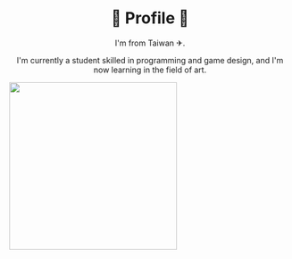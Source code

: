 <div align="center">
  <h1>🔧 Profile 🔧</h1>
  <p>I'm from Taiwan ✈︎.</p>
  <p>I'm currently a student skilled in programming and game design, and I'm now learning in the field of art.</p>
</div>
<img src="[[https://example.com/funny.gif](https://www.google.com/url?sa=i&url=https%3A%2F%2Fdevrant.com%2Frants%2F6127600%2Fnvidia-at-it-again-after-receiving-backlash-for-trying-to-pass-off-a-4070-as-408&psig=AOvVaw0UiWa2j3XeF84ggLOAaDpw&ust=1724855373583000&source=images&cd=vfe&opi=89978449&ved=0CBMQjRxqFwoTCPCh8ZCxlYgDFQAAAAAdAAAAABBA)](https://img.devrant.com/devrant/rant/c_6127842_otsRj.gif)" width="300" />
